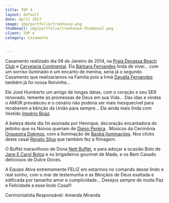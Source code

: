 ```yaml
---
title: TOP 4
layout: default
date: April 2017
image: img/portfolio/treehouse.png
thumbnail: img/portfolio/treehouse-thumbnail.png
client: TOP 4
category: Casamento


---
```


<div class="grid">
	<div class="c-8">		
		<div class="entry-content">
<p style="text-align: justify;">

Casamento realizado dia 06 de Janeiro de 2014, na <a href="https://www.facebook.com/pages/Praia-Devassa-Beach-Club/180952885320233" target="_blank">Praia Devassa Beach Club</a> e <a href="https://www.facebook.com/CervejariaContinental" target="_blank">Cervejaria Continental</a>. Ela <a href="https://www.facebook.com/barbara.fernandes.773776" target="_blank">Bárbara Fernandes</a> linda de viver&#8230; com um sorriso iluminado e um encanto de menina, seria já o segundo Casamento que realizaríamos na Família pois a Irmã <a href="https://www.facebook.com/dayalla.fernandes.5" target="_blank">Dayalla Fernandes</a> também já foi nossa Noivinha&#8230;</p>

<p>Ele José Humberto um amigo de longas datas, com o coração e seu SER renovado, temente às promessas de Deus em sua Vida&#8230; Das idas e vindas o AMOR prevaleceu e o cenário não poderia ser mais inesquecível para receberem a bênção da União para sempre&#8230; Ela ainda mais linda com Vestido <a href="https://www.facebook.com/imperio.boaz" target="_blank">Império Boaz</a>.</p>

<p>A beleza deste dia foi assinada por Henrique, decoração encantadora do jeitinho que os Noivos queriam de <a href="https://www.facebook.com/arte.floral.5" target="_blank">Diego Pereira</a> . Músicos da Cerimônia <a href="https://www.facebook.com/orquestra.dokmos" target="_blank">Orquestra Dokmos</a>, com a Iluminação de <a href="https://www.facebook.com/venanciobaoba" target="_blank">Baobá Iluminações</a>. Nos clicks deste casal <a href="https://www.facebook.com/renatosiiilva" target="_blank">Renato Silva</a> que também fez a filmagem.</p>

<p>O Buffet maravilhoso de Dona <a href="https://www.facebook.com/nett.buffet" target="_blank">Nett Buffet</a>, e para adoçar a ocasião Bolo de <a href="https://www.facebook.com/janeecarol.bolos" target="_blank">Jane E Carol Bolos</a> e os brigadeiros gourmet de Mada, e os Bem Casado deliciosos de Dulce Doces.</p>

<p>A Equipe Ativa extremamente FELIZ em estarmos no comando desse lindo e real sonho, com o mar de testemunha e as Bênçãos de Deus exaltada e edificada por tamanho amor e cumplicidade&#8230; Desejos sempre de muita Paz e Felicidade a esse lindo Casal!!</p>

<p>Cerimonialista Responsável: Amanda Miranda</p>
				
</div>				

</div>